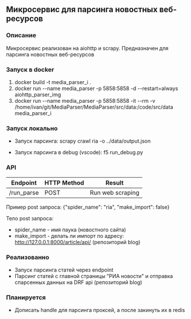 ## Микросервис для парсинга новостных веб-ресурсов

### Описание
Микросервис реализован на aiohttp и scrapy. Предназначен для парсинга новостных веб-ресурсов

### Запуск в docker
1) docker build -t media_parser_i . 
2) docker run --name media_parser -p 5858:5858 -d --restart=always  aiohttp_parser_img
2) docker run --name media_parser -p 5858:5858 -it --rm -v /home/ivan/git/MediaParser/MediaParser/src/data:/code/src/data  media_parser_i

### Запуск локально
* Запуск парсинга:
scrapy crawl ria -o ../data/output.json

* Запуск парсинга в debug (vscode):
f5 run_debug.py 


### API

| Endpoint        | HTTP Method | Result                  |
|-----------------|-------------|-------------------------|
| /run_parse      | POST        | Run web scraping        |

Пример post запроса: {"spider_name": "ria", "make_import": false}

Тело post запроса:
* spider_name - имя паука (новостного сайта)
* make_import - делать ли импорт по адресу: http://127.0.0.1:8000/article/api/ (репозиторий blog)


### Реализованно
* Запуск парсинга статей через endpoint
* Парсинг статей с главной страницы "РИА новости" и отправка спарсенных данных на
  DRF api (репозиторий blog)

### Планируется
* Дописать handle для парсинга проксей, а после закинуть их в redis

